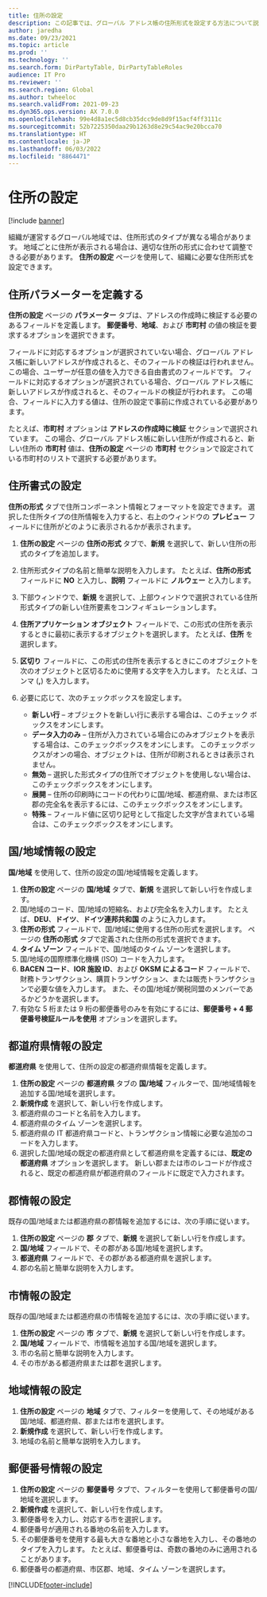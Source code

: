 ```yaml
---
title: 住所の設定
description: この記事では、グローバル アドレス帳の住所形式を設定する方法について説明します。
author: jaredha
ms.date: 09/23/2021
ms.topic: article
ms.prod: ''
ms.technology: ''
ms.search.form: DirPartyTable, DirPartyTableRoles
audience: IT Pro
ms.reviewer: ''
ms.search.region: Global
ms.author: twheeloc
ms.search.validFrom: 2021-09-23
ms.dyn365.ops.version: AX 7.0.0
ms.openlocfilehash: 99e4d8a1ec5d8cb35dcc9de8d9f15acf4ff3111c
ms.sourcegitcommit: 52b7225350daa29b1263d8e29c54ac9e20bcca70
ms.translationtype: HT
ms.contentlocale: ja-JP
ms.lasthandoff: 06/03/2022
ms.locfileid: "8864471"
---
```

# <a name="address-setup"></a>住所の設定

[!include [banner](../includes/banner.md)]

組織が運営するグローバル地域では、住所形式のタイプが異なる場合があります。 地域ごとに住所が表示される場合は、適切な住所の形式に合わせて調整できる必要があります。 **住所の設定** ページを使用して、組織に必要な住所形式を設定できます。

## <a name="define-address-parameters"></a>住所パラメーターを定義する

**住所の設定** ページの **パラメーター** タブは、アドレスの作成時に検証する必要のあるフィールドを定義します。 **郵便番号**、**地域**、および **市町村** の値の検証を要求するオプションを選択できます。

フィールドに対応するオプションが選択されていない場合、グローバル アドレス帳に新しいアドレスが作成されると、そのフィールドの検証は行われません。 この場合、ユーザーが任意の値を入力できる自由書式のフィールドです。 フィールドに対応するオプションが選択されている場合、グローバル アドレス帳に新しいアドレスが作成されると、そのフィールドの検証が行われます。 この場合、フィールドに入力する値は、住所の設定で事前に作成されている必要があります。

たとえば、**市町村** オプションは **アドレスの作成時に検証** セクションで選択されています。 この場合、グローバル アドレス帳に新しい住所が作成されると、新しい住所の **市町村** 値は、**住所の設定** ページの **市町村** セクションで設定されている市町村のリストで選択する必要があります。

## <a name="set-up-address-formats"></a>住所書式の設定

**住所の形式** タブで住所コンポーネント情報とフォーマットを設定できます。 選択した住所タイプの住所情報を入力すると、右上のウィンドウの **プレビュー** フィールドに住所がどのように表示されるかが表示されます。

1. **住所の設定** ページの **住所の形式** タブで、**新規** を選択して、新しい住所の形式のタイプを追加します。
2. 住所形式タイプの名前と簡単な説明を入力します。 たとえば、**住所の形式** フィールドに **NO** と入力し、**説明** フィールドに **ノルウェー** と入力します。
3. 下部ウィンドウで、**新規** を選択して、上部ウィンドウで選択されている住所形式タイプの新しい住所要素をコンフィギュレーションします。
4. **住所アプリケーション オブジェクト** フィールドで、この形式の住所を表示するときに最初に表示するオブジェクトを選択します。 たとえば、**住所** を選択します。
5. **区切り** フィールドに、この形式の住所を表示するときにこのオブジェクトを次のオブジェクトと区切るために使用する文字を入力します。 たとえば、コンマ (**,**) を入力します。
6. 必要に応じて、次のチェックボックスを設定します。

    - **新しい行** – オブジェクトを新しい行に表示する場合は、このチェック ボックスをオンにします。
    - **データ入力のみ** – 住所が入力されている場合にのみオブジェクトを表示する場合は、このチェックボックスをオンにします。 このチェックボックスがオンの場合、オブジェクトは、住所が印刷されるときは表示されません。
    - **無効** – 選択した形式タイプの住所でオブジェクトを使用しない場合は、このチェックボックスをオンにします。
    - **展開** – 住所の印刷時にコードの代わりに国/地域、都道府県、または市区郡の完全名を表示するには、このチェックボックスをオンにします。
    - **特殊** – フィールド値に区切り記号として指定した文字が含まれている場合は、このチェックボックスをオンにします。

## <a name="set-up-countryregion-information"></a>国/地域情報の設定

**国/地域** を使用して、住所の設定の国/地域情報を定義します。

1. **住所の設定** ページの **国/地域** タブで、**新規** を選択して新しい行を作成します。
2. 国/地域のコード、国/地域の短縮名、および完全名を入力します。 たとえば、**DEU**、**ドイツ**、**ドイツ連邦共和国** のように入力します。
3. **住所の形式** フィールドで、国/地域に使用する住所の形式を選択します。 ページの **住所の形式** タブで定義された住所の形式を選択できます。 
4. **タイム ゾーン** フィールドで、国/地域のタイム ゾーンを選択します。
5. 国/地域の国際標準化機構 (ISO) コードを入力します。
6. **BACEN コード**、**IOR 施設 ID**、および **OKSM によるコード** フィールドで、財務トランザクション、購買トランザクション、または販売トランザクションで必要な値を入力します。 また、その国/地域が関税同盟のメンバーであるかどうかを選択します。
7. 有効な 5 桁または 9 桁の郵便番号のみを有効にするには、**郵便番号 + 4 郵便番号検証ルールを使用** オプションを選択します。

## <a name="set-up-stateprovince-information"></a>都道府県情報の設定

**都道府県** を使用して、住所の設定の都道府県情報を定義します。

1. **住所の設定** ページの **都道府県** タブの **国/地域** フィルターで、国/地域情報を追加する国/地域を選択します。
2. **新規作成** を選択して、新しい行を作成します。
3. 都道府県のコードと名前を入力します。
4. 都道府県のタイム ゾーンを選択します。
5. 都道府県の IT 都道府県コードと、トランザクション情報に必要な追加のコードを入力します。
6. 選択した国/地域の既定の都道府県として都道府県を定義するには、**既定の都道府県** オプションを選択します。 新しい郡または市のレコードが作成されると、既定の都道府県が都道府県のフィールドに既定で入力されます。

## <a name="set-up-county-information"></a>郡情報の設定

既存の国/地域または都道府県の郡情報を追加するには、次の手順に従います。

1. **住所の設定** ページの **郡** タブで、**新規** を選択して新しい行を作成します。
2. **国/地域** フィールドで、その郡がある国/地域を選択します。
3. **都道府県** フィールドで、その郡がある都道府県を選択します。
4. 郡の名前と簡単な説明を入力します。

## <a name="set-up-city-information"></a>市情報の設定

既存の国/地域または都道府県の市情報を追加するには、次の手順に従います。

1. **住所の設定** ページの **市** タブで、**新規** を選択して新しい行を作成します。
2. **国/地域** フィールドで、市情報を追加する国/地域を選択します。
3. 市の名前と簡単な説明を入力します。
4. その市がある都道府県または郡を選択します。

## <a name="set-up-district-information"></a>地域情報の設定

1. **住所の設定** ページの **地域** タブで、フィルターを使用して、その地域がある国/地域、都道府県、郡または市を選択します。
2. **新規作成** を選択して、新しい行を作成します。
3. 地域の名前と簡単な説明を入力します。

## <a name="set-up-zippostal-code-information"></a>郵便番号情報の設定

1. **住所の設定** ページの **郵便番号** タブで、フィルターを使用して郵便番号の国/地域を選択します。
2. **新規作成** を選択して、新しい行を作成します。
3. 郵便番号を入力し、対応する市を選択します。
4. 郵便番号が適用される番地の名前を入力します。
5. その郵便番号を使用する最も大きな番地と小さな番地を入力し、その番地のタイプを入力します。 たとえば、郵便番号は、奇数の番地のみに適用されることがあります。
6. 郵便番号の都道府県、市区郡、地域、タイム ゾーンを選択します。

[!INCLUDE[footer-include](../../../includes/footer-banner.md)]
